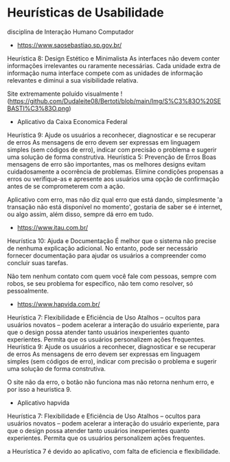 # Heurísticas de Usabilidade
disciplina de Interação Humano Computador

- https://www.saosebastiao.sp.gov.br/

Heurística 8: Design Estético e Minimalista
As interfaces não devem conter informações irrelevantes ou raramente necessárias. Cada unidade extra de informação numa interface compete com as unidades de informação relevantes e diminui a sua visibilidade relativa.

Site extremamente poluído visualmente
!(https://github.com/Dudaleite08/Bertoti/blob/main/Img/S%C3%83O%20SEBASTI%C3%83O.png)

- Aplicativo da Caixa Economica Federal

Heurística 9: Ajude os usuários a reconhecer, diagnosticar e se recuperar de erros
As mensagens de erro devem ser expressas em linguagem simples (sem códigos de erro), indicar com precisão o problema e sugerir uma solução de forma construtiva. 
Heurística 5: Prevenção de Erros
Boas mensagens de erro são importantes, mas os melhores designs evitam cuidadosamente a ocorrência de problemas. Elimine condições propensas a erros ou verifique-as e apresente aos usuários uma opção de confirmação antes de se comprometerem com a ação.

Aplicativo com erro, mas não diz qual erro que está dando, simplesmente 'a transação não está disponível no momento', gostaria de saber se é internet, ou algo assim, além disso, sempre dá erro em tudo.


- https://www.itau.com.br/
  
Heurística 10: Ajuda e Documentação
É melhor que o sistema não precise de nenhuma explicação adicional. No entanto, pode ser necessário fornecer documentação para ajudar os usuários a compreender como concluir suas tarefas.

Não tem nenhum contato com quem você fale com pessoas, sempre com robos, se seu problema for específico, não tem como resolver, só pessoalmente.


- https://www.hapvida.com.br/

Heurística 7: Flexibilidade e Eficiência de Uso
Atalhos – ocultos para usuários novatos – podem acelerar a interação do usuário experiente, para que o design possa atender tanto usuários inexperientes quanto experientes. Permita que os usuários personalizem ações frequentes.
Heurística 9: Ajude os usuários a reconhecer, diagnosticar e se recuperar de erros
As mensagens de erro devem ser expressas em linguagem simples (sem códigos de erro), indicar com precisão o problema e sugerir uma solução de forma construtiva. 

O site não da erro, o botão não funciona mas não retorna nenhum erro, e por isso a heuristica 9.


- Aplicativo hapvida

Heurística 7: Flexibilidade e Eficiência de Uso
Atalhos – ocultos para usuários novatos – podem acelerar a interação do usuário experiente, para que o design possa atender tanto usuários inexperientes quanto experientes. Permita que os usuários personalizem ações frequentes.

a Heurística 7 é devido ao aplicativo, com falta de eficiencia e flexibilidade.
